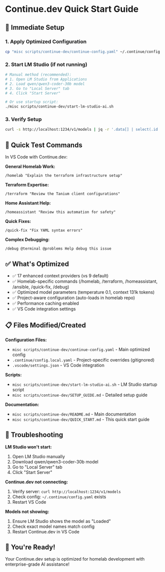 # Continue.dev Quick Start Guide

## 🚀 Immediate Setup

### 1. Apply Optimized Configuration
```bash
cp "misc scripts/continue-dev/continue-config.yaml" ~/.continue/config.yaml
```

### 2. Start LM Studio (if not running)
```bash
# Manual method (recommended):
# 1. Open LM Studio from Applications
# 2. Load qwen/qwen3-coder-30b model
# 3. Go to "Local Server" tab
# 4. Click "Start Server"

# Or use startup script:
./misc scripts/continue-dev/start-lm-studio-ai.sh
```

### 3. Verify Setup
```bash
curl -s http://localhost:1234/v1/models | jq -r '.data[] | select(.id | contains("qwen3-coder-30b")) | .id'
```

## 🎯 Quick Test Commands

In VS Code with Continue.dev:

**General Homelab Work:**
```
/homelab "Explain the terraform infrastructure setup"
```

**Terraform Expertise:**
```
/terraform "Review the Tanium client configurations"
```

**Home Assistant Help:**
```
/homeassistant "Review this automation for safety"
```

**Quick Fixes:**
```
/quick-fix "Fix YAML syntax errors"
```

**Complex Debugging:**
```
/debug @terminal @problems Help debug this issue
```

## ✅ What's Optimized

- ✅ 17 enhanced context providers (vs 9 default)
- ✅ Homelab-specific commands (/homelab, /terraform, /homeassistant, /ansible, /quick-fix, /debug)
- ✅ Optimized model parameters (temperature 0.1, context 131k tokens)
- ✅ Project-aware configuration (auto-loads in homelab repo)
- ✅ Performance caching enabled
- ✅ VS Code integration settings

## 📋 Files Modified/Created

**Configuration Files:**
- `misc scripts/continue-dev/continue-config.yaml` - Main optimized config
- `.continue/config.local.yaml` - Project-specific overrides (gitignored)
- `.vscode/settings.json` - VS Code integration

**Scripts:**
- `misc scripts/continue-dev/start-lm-studio-ai.sh` - LM Studio startup script
- `misc scripts/continue-dev/SETUP_GUIDE.md` - Detailed setup guide

**Documentation:**
- `misc scripts/continue-dev/README.md` - Main documentation
- `misc scripts/continue-dev/QUICK_START.md` - This quick start guide

## 🔧 Troubleshooting

**LM Studio won't start:**
1. Open LM Studio manually
2. Download qwen/qwen3-coder-30b model
3. Go to "Local Server" tab
4. Click "Start Server"

**Continue.dev not connecting:**
1. Verify server: `curl http://localhost:1234/v1/models`
2. Check config: `~/.continue/config.yaml` exists
3. Restart VS Code

**Models not showing:**
1. Ensure LM Studio shows the model as "Loaded"
2. Check exact model names match config
3. Restart Continue.dev in VS Code

## 🎉 You're Ready!

Your Continue.dev setup is optimized for homelab development with enterprise-grade AI assistance!
